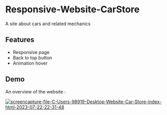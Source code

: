 # Responsive-Website-CarStore

A site about cars and related mechanics


## Features

- Responsive page
- Back to top button
- Animation hover

## Demo

An overview of the website :

<a href="https://ibb.co/27JBSKh"><img src="https://i.ibb.co/N6RzrYC/screencapture-file-C-Users-98919-Desktop-Website-Car-Store-index-html-2023-07-22-22-31-48.png" alt="screencapture-file-C-Users-98919-Desktop-Website-Car-Store-index-html-2023-07-22-22-31-48" border="0"></a>
